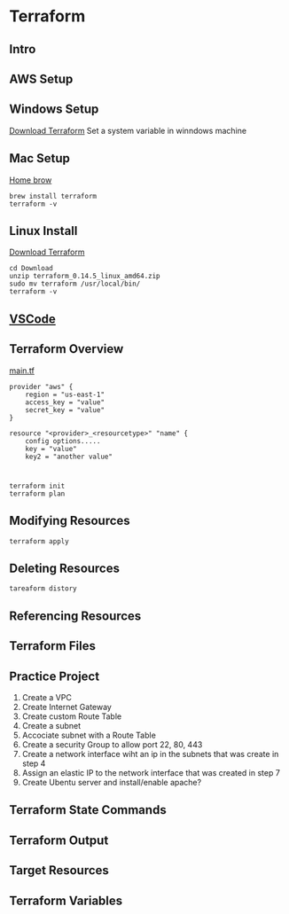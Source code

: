 # Terraform


## Intro

## AWS Setup


## Windows Setup
[Download Terraform](https://www.terraform.io/downloads.html)
Set a system variable in winndows machine

## Mac Setup
[Home brow](https://brew.sh/)

    brew install terraform
    terraform -v

## Linux Install

[Download Terraform](https://www.terraform.io/downloads.html)

    cd Download
    unzip terraform_0.14.5_linux_amd64.zip
    sudo mv terraform /usr/local/bin/
    terraform -v

## [VSCode](https://code.visualstudio.com/)




## Terraform Overview
[main.tf](./main.tf)

    provider "aws" {
        region = "us-east-1"
        access_key = "value"
        secret_key = "value"
    }

    resource "<provider>_<resourcetype>" "name" {
        config options.....
        key = "value"
        key2 = "another value"

#
    terraform init
    terraform plan



## Modifying Resources

    terraform apply

## Deleting Resources

    tareaform distory
## Referencing Resources

## Terraform Files

## Practice Project
1. Create a VPC
2. Create Internet Gateway
3. Create custom Route Table
4. Create a subnet
5. Accociate subnet with a Route Table
6. Create a security Group to allow port 22, 80, 443
7. Create a network interface wiht an ip in the subnets that was create in step 4
8. Assign an elastic IP to the network interface that was created in step 7
9. Create Ubentu server and install/enable apache?
    
## Terraform State Commands

## Terraform Output

## Target Resources

## Terraform Variables